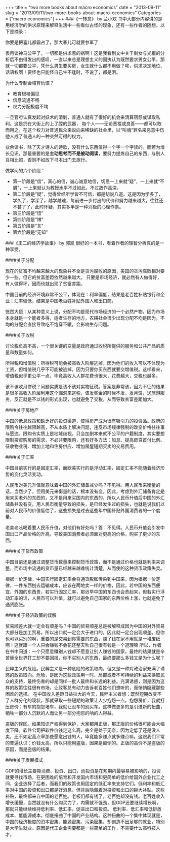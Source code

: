 +++
title = "two more books about macro economics"
date = "2013-09-11"
slug = "2013/09/11/two-more-books-about-macro-economics"
Categories = ["macro economics"]
+++
###《一转念》 by 兰小欢
书中大部分内容讲的是用经济学的供求原理来解释生活中一些看似古怪的现象，还有一些作者的随想。以下是摘录：

你要是把喜儿都霸占了，那大春儿可就要参军了

表再谈神马公平了，一切都是供求惹的祸啊！这是我看到文中关于剩女与光棍的分析后不由得发出的感叹，一直以来总是理想主义的固执认为既然要求男女公平，那就一切都要公平，凭什么男生要买房，女生就什么都不用做？唉，供求决定地位、话语权啊！要怪也只能怪自己生不逢时，不说了，都是泪。

为什么专制会培育仇恨？

- 教育根植偏见
- 信息流通不畅
- 权力分配极度不均

一旦官府认真发起对妖术的清剿，普通人就有了很好的机会来清算宿怨或谋取私利。这是扔在大街上的上了膛的武器，
每个人——无论恶棍或良善——都可以取而用之。在这个权力对普通民众来说向来稀缺的社会里，以“叫魂”罪名来恶意中伤他人成了普通人的一种突然可得的权力。

业余读书，除了天才诗人的诗歌，没有什么东西值得一个字一个字读的。而若为增长见识，那最重要的是**主动思考而不是被动阅读**，要努力提炼自己的东西，与别人互相比照，否则不如放下书本出门去旅行。

做学问的六个阶段：    

- 第一阶段是“信”，真心的信，诚心诚意地信，切忌一上来就“疑”，一上来就“不屑”，一上来就认为教授水平不过如此，不过故作高深。   
- 第二阶段是“疑”，觉得曾经所学皆不可信，都是胡说八道。这是因为学多了，学久了，学深了，越学越难，每前进一步付出的代价和努力越来越大，往往还不甚了了，此时怀疑，其实多半是一种消极的心理作祟。    
- 第三阶段是“悟”    
- 第四阶段是“博”    
- 第五阶段是“言”    
- 第六阶段是“无知”

###《王二的经济学故事》  by 郭凯
很好的一本书，看着作者的理智分析真的是一种享受。    

####关于分配

现在的贫富不均越来越大的现象并不全是贪污腐败的原因，美国的贪污腐败相对要少一些，但它的贫富差距依然越来越大。
只要是市场经济，就必然有人做得好，有人做得坏，因而也就出现了贫富差距。

中国目前的经济环境非常不公平，体现在：利率偏低，结果是老百姓补贴银行和企业；汇率偏低，结果是中国老百姓补贴外国人和出口商。

恍然大悟：从某种意义上说，分配不均是现代市场经济的一个必然产物，因为市场本身就是一个能者多得，适者生存的地方，农耕社会很少出现分配不均是因为，不均的分配会直接导致吃不饱穿不暖，会影响生存问题。

####关于收税

讨论税负高不高，一个很关键的变量是政府通过收税所提供的服务和公共产品的质量和数量如何。

所得税和增值税：所得税可能会被高收入阶层逃掉，因为他们的收入可以不体现为工资，但增值税几乎不可能被逃掉，因为只要你买东西就要交增值税。这样看来，增值税似乎更公平一点，毕竟高收入人群花费也很大，花费越大，交税也越多。

该不该收月饼税？问题实质是该不该对实物征税。答案是非常该，因为不征的结果是很多高收入阶层利用这个漏洞来逃税，该发奖金的时候不发，发月饼，送旅游服务，反正就是不以钱的形式出现，也就避免了交税，从而导致贫富差距加大。

####关于房地产

中国的低息政策和缺乏好的投资渠道，使得房产成为很有吸引力的投资品。政府的限购令往往越限越高，不从本质上解决问题，违反市场规律强制的改变价格往往事与愿违。限购令实质上是地域歧视，只会加剧本来就不公平的户籍制度，其实要想限制投资购房的需求，不必非要限购，还有好多方法：加息、提高房贷首付比例、征收物业税、增加土地和住房供应、增加房屋短期买卖的交易费用。

####关于汇率

中国目前实行的是固定汇率，而欧美实行的是浮动汇率，固定汇率不能随着经济形势的变化灵活变动。

人民币对美元升值就意味着中国的外汇储备减少吗？不见得。用人民币来衡量的话，当然少了，但用美元来衡量的话，根本没有变。因此，考虑到外汇储备肯定是用来买老外的东西的，又不是用来买国内的东西的，所以人民币升值后中国的外汇储备并没有变。用人民币衡量导致的损失，是已经发生过的损失，也就是说我们以前对人民币的价值低估了，这些损失是过去这些年中国补贴外国消费者的一个度量。

老美老吆喝着要人民币升值，对他们有好处吗？答：不见得。人民币升值会引发中国出口产品价格的升高，导致美国消费者必须面对更高的价格，购买了更少的东西。

####关于货币政策

中国目前还是通过调整货币数量来控制货币政策，而不是通过价格也就是利率来调整，而市场中流通的货币量已经越来越难统计清楚，从而使的这种货币政策失灵。

根据一价定律，中国实行固定汇率会将通货膨胀传染到中国来，因为根据一价定律，一件东西刨去运输成本，应该在两地卖一样的价格，因此，若中国的东西便宜，外国的东西贵，若实行固定汇率，那迟早中国的东西也会贵起来，但若实行浮动汇率的话，人民币可以升值，就可以避免自己国家的东西价格上涨，也就避免了通货膨胀。

####关于经济政策的误解

贸易顺差大就一定会有顺差吗？中国的贸易顺差总是被解释成因为中国的对外贸易大部分是加工贸易，所以出口就一定会大于进口的，因此就一定会出现顺差。但你也可以买别的啊，重要的是交易到你需要的东西，赚了钱在家不用就是一堆废纸啊！这就跟一个人只会赚钱不会花还整天吹自己很有钱是一个道理嘛
所以，作者在书中问道：一个只愿意赚别人钱却不愿意让别人赚钱的国家，最终的结果就是辛苦替全世界打工却不要回报，你不买别人的东西，最终要那么多钱又是为什么呢？

民粹主义的危险。民粹主义是一种危险的政策取向，但又是一种对政治家充满了诱惑的政策取向。危险，是因为这些政策用一时、局部或者不可持续的利益来换取民众的支持，最终伤害的却是同样一批人最终和长远的利益。充满诱惑，则是因为这样的政策往往很有市场，让政客总有动力告诉老百姓他们想听的，而悄悄隐藏那些困难的选择。
在中国收入差距日益拉大的今天，民粹主义者想：既然短期改变不了人群分化的现状，那就采取一些短期的政策让人少抱怨一点。抱怨房价，我就打压房价；有车的抱怨堵车，我就让没车的别买车。这样做更多的是引进新的扭曲，牺牲一部分人沉默的人而让另一部分抱怨的响的人得益。

盗版的误区。如果知识产权得到保护，大家都用正版，那正版的价格很可能会大幅度下降。软件公司把软件价钱定这么高，完全是处于无奈，因为定低了还是没人卖，还不如定高点宰那些愿意出钱的人，毕竟能多赚点就多赚点嘛。这跟我们平常的普遍认识：价钱太高，所以只能用盗版，因果是颠倒的。正版的高价不是盗版的原因，而是盗版的结果。

####关于发展模式    

GDP的增长主要靠消费、投资、出口，而投资是在短期内最容易被影响的，投资就要寻找市场，在更困难的培育和开发国内市场和更简单的低价给国外企业代工之间，企业选择了后者，而我们的政策也用固定的低汇率来支持它们。低利率和低汇率对中国的投资和出口都是好消息，但背后隐藏着对投资和出口的巨大补贴。这些补贴，最终都来自中国的老百姓。老板们都有钱了，老百姓却没有钱。老百姓收入增长缓慢，当然就没有什么购买力了，内需就不强劲，但GDP还要继续增长啊，那就只能继续维持低利率、低汇率，促进出口和投资。
低利率、低汇率和低排放成本、低能源成本，彻底扭曲了中国的产业结构。这种扭曲的一个集中体现就是，中国的经济极度的资本密集、能源密集、污染密集，却创造不出足够的就业，特别是大学生就业。原因是代工企业需要都是一些简单的工作，不需要什么高科技人才。
